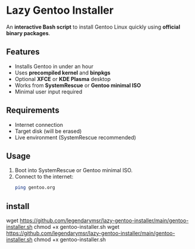 # Lazy Gentoo Installer

An **interactive Bash script** to install Gentoo Linux quickly using **official binary packages**.

## Features
- Installs Gentoo in under an hour
- Uses **precompiled kernel** and **binpkgs**
- Optional **XFCE** or **KDE Plasma** desktop
- Works from **SystemRescue** or **Gentoo minimal ISO**
- Minimal user input required

## Requirements
- Internet connection
- Target disk (will be erased)
- Live environment (SystemRescue recommended)

## Usage
1. Boot into SystemRescue or Gentoo minimal ISO.
2. Connect to the internet:
   ```bash
   ping gentoo.org
## install
wget https://github.com/legendarymsr/lazy-gentoo-installer/main/gentoo-installer.sh
chmod +x gentoo-installer.sh wget https://github.com/legendarymsr/lazy-gentoo-installer/main/gentoo-installer.sh
chmod +x gentoo-installer.sh

